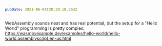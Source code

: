 ```yaml
---
pubDate: 2021-06-01T20:30:10.263Z
---
```


WebAssembly sounds neat and has real potential, but the setup for a "Hello World" programming is pretty complex: https://wasmbyexample.dev/examples/hello-world/hello-world.assemblyscript.en-us.html